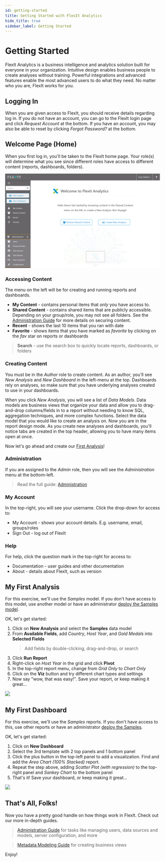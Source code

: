 ```yaml
---
id: getting-started
title: Getting Started with FlexIt Analytics
hide_title: true
sidebar_label: Getting Started
---
```


# Getting Started

FlexIt Analytics is a business intelligence and analytics solution built for everyone in your organization. Intuitive design enables business people to create analyses without training. Powerful integrations and advanced features enable the most advanced users to do what they need. No matter who you are, FlexIt works for you.

## Logging In
When you are given access to FlexIt, you should receive details regarding log in. If you do not have an account, you can go to the FlexIt login page and click *Request Account* at the bottom. If you have an account, you may also be able to reset by clicking *Forgot Password?* at the bottom.

## Welcome Page (Home)
When you first log in, you'll be taken to the FlexIt home page. Your role(s) will determine what you see since different roles have access to different content (reports, dashboards, folders).

![](/img/start_home.png)

### Accessing Content
The menu on the left will be for creating and running reports and dashboards.

*   **My Content** - contains personal items that *only* you have access to.
*   **Shared Content** - contains shared items that are publicly accessible. Depending on your group/role, you may not see all folders. See the [Administration Guide](administration#securing-content) for more details on securing content.
*   **Recent** - shows the last 10 items that you ran with date
*   **Favorite** - shows items that you have marked as *favorite* by clicking on the *fav* star on reports or dashboards

> **Search** - use the search box to quickly locate reports, dashboards, or folders

### Creating Content

You must be in the *Author* role to create content. As an author, you'll see *New Analysis* and *New Dashboard* in the left-menu at the top. Dashboards rely on analyses, so make sure that you have underlying analyses created to use in your dashboards.

When you click *New Analysis*, you will see a list of *Data Models*. Data models are business views that organize your data and allow you to drag-and-drop columns/fields in to a report without needing to know SQL, aggregation techniques, and more complex functions. Select the data model that you would like to create an analysis on. Now you are in the report design mode. As you create new analyses and dashboards, you'll notice tabs are created in the top header, allowing you to have many items open at once.

Now let's go ahead and create our [First Analysis](#my-first-analysis)!

### Administration

If you are assigned to the *Admin* role, then you will see the *Administration* menu at the bottom-left.
> Read the full guide: [Administration](administration)

### My Account

In the top-right, you will see your username. Click the drop-down for access to:
*   My Account - shows your account details. E.g. username, email, groups/roles
*   Sign Out - log out of FlexIt

### Help

For help, click the question mark in the top-right for access to:
*   Documentation - user guides and other documentation
*   About - details about FlexIt, such as version

## My First Analysis

For this exercise, we'll use the *Samples* model. If you don't have access to this model, use another model or have an administrator [deploy the Samples model](administration#samples).

OK, let's get started:

1.  Click on **New Analysis** and select the **Samples** data model
2.  From **Available Fields**, add *Country*, *Host Year*, and *Gold Medals* into **Selected Fields**
    > Add fields by double-clicking, drag-and-drop, or search
3.  Click **Run Report**
4.  Right-click on *Host Year* in the grid and click **Pivot**
5.  In the top-right report menu, change from *Grid Only* to *Chart Only*
6.  Click on the **Viz** button and try different chart types and settings
7.  Now say "wow, that was easy!". Save your report, or keep making it great...

![](/img/start_createreport.gif)


## My First Dashboard

For this exercise, we'll use the *Samples* reports. If you don't have access to this, use other reports or have an administrator [deploy the Samples](administration#samples).

OK, let's get started:

1.  Click on **New Dashboard**
2.  Select the 3rd template with 2 top panels and 1 bottom panel
3.  Click the plus button in the top-left panel to add a visualization. Find and add the *Area Chart (100% Stacked)* report.
4.  Repeat the step above, adding *Scatter Plot (with regression)* to the top-right panel and *Sankey Chart* to the bottom panel
5.  That's it! Save your dashboard, or keep making it great...

![](/img/start_createdashboard.gif)

## That's All, Folks!

Now you have a pretty good handle on how things work in FlexIt. Check out our more in-depth guides.

> [Administration Guide](administration) for tasks like managing users, data sources and models, server configuration, and more

> [Metadata Modeling Guide](datamodeling) for creating business views

Enjoy!